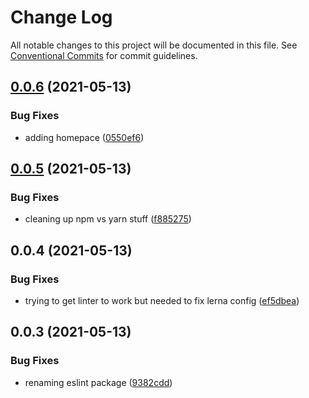 # Change Log

All notable changes to this project will be documented in this file.
See [Conventional Commits](https://conventionalcommits.org) for commit guidelines.

## [0.0.6](https://github.com/eggdev/component-library/compare/eslint-config-eggdev@0.0.5...eslint-config-eggdev@0.0.6) (2021-05-13)


### Bug Fixes

* adding homepace ([0550ef6](https://github.com/eggdev/component-library/commit/0550ef664a86cf8e5f3811be830e6ade9b53bbe2))





## [0.0.5](https://github.com/eggdev/component-library/compare/eslint-config-eggdev@0.0.4...eslint-config-eggdev@0.0.5) (2021-05-13)


### Bug Fixes

* cleaning up npm vs yarn stuff ([f885275](https://github.com/eggdev/component-library/commit/f8852751c208609e8c3c52ab885993e77befd468))





## 0.0.4 (2021-05-13)


### Bug Fixes

* trying to get linter to work but needed to fix lerna config ([ef5dbea](https://github.com/eggdev/component-library/commit/ef5dbeaadc5a09ed480c1a779b871d6979d09a5a))



## 0.0.3 (2021-05-13)


### Bug Fixes

* renaming eslint package ([9382cdd](https://github.com/eggdev/component-library/commit/9382cdd37880c23fe01ac0733340736bd442ec95))
